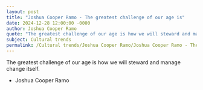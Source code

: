 ```yaml
---
layout: post
title: "Joshua Cooper Ramo - The greatest challenge of our age is"
date: 2024-12-28 12:00:00 -0000
author: Joshua Cooper Ramo
quote: "The greatest challenge of our age is how we will steward and manage change itself."
subject: Cultural trends
permalink: /Cultural trends/Joshua Cooper Ramo/Joshua Cooper Ramo - The greatest challenge of our age is
---
```


The greatest challenge of our age is how we will steward and manage change itself.

- Joshua Cooper Ramo
